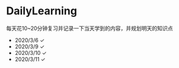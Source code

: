# DailyLearning
每天花10~20分钟复习并记录一下当天学到的内容，并规划明天的知识点
* 2020/3/6     ✓
* 2020/3/9     ✓
* 2020/3/10    ✓
* 2020/3/11    ✓

